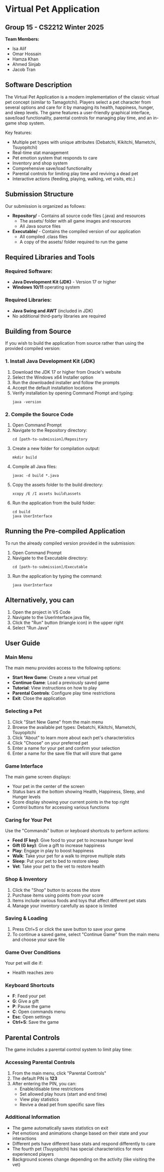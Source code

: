 # Virtual Pet Application

## Group 15 - CS2212 Winter 2025

**Team Members:**

- Isa Alif
- Omar Hossain
- Hamza Khan
- Ahmed Sinjab
- Jacob Tran

## Software Description

The Virtual Pet Application is a modern implementation of the classic virtual pet concept (similar to Tamagotchi). Players select a pet character from several options and care for it by managing its health, happiness, hunger, and sleep levels. The game features a user-friendly graphical interface, save/load functionality, parental controls for managing play time, and an in-game shop system.

Key features:

- Multiple pet types with unique attributes (Debatchi, Kikitchi, Mametchi, Tsuyopitchi)
- Real-time stat management
- Pet emotion system that responds to care
- Inventory and shop system
- Comprehensive save/load functionality
- Parental controls for limiting play time and reviving a dead pet
- Interactive actions (feeding, playing, walking, vet visits, etc.)

## Submission Structure

Our submission is organized as follows:

- **Repository/** - Contains all source code files (.java) and resources
  - The assets/ folder with all game images and resources
  - All Java source files
- **Executable/** - Contains the compiled version of our application
  - All compiled .class files
  - A copy of the assets/ folder required to run the game

## Required Libraries and Tools

### Required Software:

- **Java Development Kit (JDK)** - Version 17 or higher
- **Windows 10/11** operating system

### Required Libraries:

- **Java Swing and AWT** (included in JDK)
- No additional third-party libraries are required

## Building from Source

If you wish to build the application from source rather than using the provided compiled version:

### 1. Install Java Development Kit (JDK)

1. Download the JDK 17 or higher from Oracle's website
2. Select the Windows x64 Installer option
3. Run the downloaded installer and follow the prompts
4. Accept the default installation locations
5. Verify installation by opening Command Prompt and typing:
   ```
   java -version
   ```

### 2. Compile the Source Code

1. Open Command Prompt
2. Navigate to the Repository directory:
   ```
   cd [path-to-submission]/Repository
   ```
3. Create a new folder for compilation output:
   ```
   mkdir build
   ```
4. Compile all Java files:
   ```
   javac -d build *.java
   ```
5. Copy the assets folder to the build directory:
   ```
   xcopy /E /I assets build\assets
   ```
6. Run the application from the build folder:
   ```
   cd build
   java UserInterface
   ```

## Running the Pre-compiled Application

To run the already compiled version provided in the submission:

1. Open Command Prompt
2. Navigate to the Executable directory:
   ```
   cd [path-to-submission]/Executable
   ```
3. Run the application by typing the command:
   ```
   java UserInterface
   ```

## Alternatively, you can

1. Open the project in VS Code
2. Navigate to the UserInterface.java file,
3. Click the "Run" button (triangle icon) in the upper right
4. Select "Run Java"

## User Guide

### Main Menu

The main menu provides access to the following options:

- **Start New Game**: Create a new virtual pet
- **Continue Game**: Load a previously saved game
- **Tutorial**: View instructions on how to play
- **Parental Controls**: Configure play time restrictions
- **Exit**: Close the application

### Selecting a Pet

1. Click "Start New Game" from the main menu
2. Browse the available pet types: Debatchi, Kikitchi, Mametchi, Tsuyopitchi
3. Click "About" to learn more about each pet's characteristics
4. Click "Choose" on your preferred pet
5. Enter a name for your pet and confirm your selection
6. Enter a name for the save file that will store that game

### Game Interface

The main game screen displays:

- Your pet in the center of the screen
- Status bars at the bottom showing Health, Happiness, Sleep, and Hunger levels
- Score display showing your current points in the top right
- Control buttons for accessing various functions

### Caring for Your Pet

Use the "Commands" button or keyboard shortcuts to perform actions:

- **Feed (F key)**: Give food to your pet to increase hunger level
- **Gift (G key)**: Give a gift to increase happiness
- **Play**: Engage in play to boost happiness
- **Walk**: Take your pet for a walk to improve multiple stats
- **Sleep**: Put your pet to bed to restore sleep
- **Vet**: Take your pet to the vet to restore health

### Shop & Inventory

1. Click the "Shop" button to access the store
2. Purchase items using points from your score
3. Items include various foods and toys that affect different pet stats
4. Manage your inventory carefully as space is limited

### Saving & Loading

1. Press Ctrl+S or click the save button to save your game
2. To continue a saved game, select "Continue Game" from the main menu and choose your save file

### Game Over Conditions

Your pet will die if:

- Health reaches zero

### Keyboard Shortcuts

- **F**: Feed your pet
- **G**: Give a gift
- **P**: Pause the game
- **C**: Open commands menu
- **Esc**: Open settings
- **Ctrl+S**: Save the game

## Parental Controls

The game includes a parental control system to limit play time:

### Accessing Parental Controls

1. From the main menu, click "Parental Controls"
2. The default PIN is **123**
3. After entering the PIN, you can:
   - Enable/disable time restrictions
   - Set allowed play hours (start and end time)
   - View play statistics
   - Revive a dead pet from specific save files

### Additional Information

- The game automatically saves statistics on exit
- Pet emotions and animations change based on their state and your interactions
- Different pets have different base stats and respond differently to care
- The fourth pet (Tsuyopitchi) has special characteristics for more experienced players
- Background scenes change depending on the activity (like visiting the vet)
